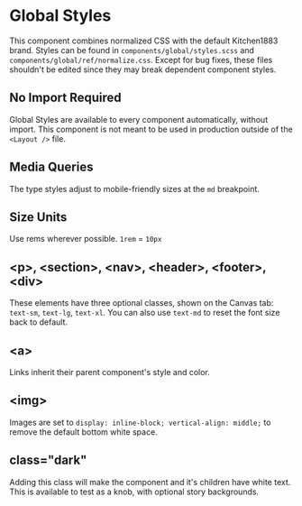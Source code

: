 # Global Styles

This component combines normalized CSS with the default Kitchen1883 brand. Styles can be found in `components/global/styles.scss` and `components/global/ref/normalize.css`. Except for bug fixes, these files shouldn't be edited since they may break dependent component styles.

## No Import Required

Global Styles are available to every component automatically, without import. This component is not meant to be used in production outside of the `<Layout />` file.

## Media Queries

The type styles adjust to mobile-friendly sizes at the `md` breakpoint.

## Size Units

Use rems wherever possible. `1rem` = `10px`

## &lt;p>, &lt;section>, &lt;nav>, &lt;header>, &lt;footer>, &lt;div>

These elements have three optional classes, shown on the Canvas tab: `text-sm`, `text-lg`, `text-xl`. You can also use `text-md` to reset the font size back to default.

## &lt;a>

Links inherit their parent component's style and color.

## &lt;img>

Images are set to `display: inline-block; vertical-align: middle;` to remove the default bottom white space.

## class="dark"

Adding this class will make the component and it's children have white text. This is available to test as a knob, with optional story backgrounds.
